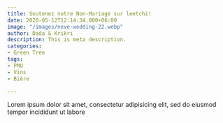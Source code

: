 ```yaml
---
title: Soutenez notre Non-Mariage sur leetchi!
date: 2020-05-12T12:14:34.000+06:00
image: "/images/neve-wedding-22.webp"
author: Dada & Krikri
description: This is meta description.
categories:
- Green Tree
tags:
- PMU
- Vins
- Bière

---
```

Lorem ipsum dolor sit amet, consectetur adipisicing elit, sed do eiusmod tempor incididunt ut labore
